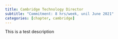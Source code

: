 ```yaml
---
title: Cambridge Technology Director
subtitle: "Commitment: 8 hrs/week, unil June 2021"
categories: [chapter, cambridge]
---
```


This is a test description